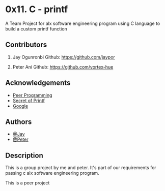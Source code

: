 
# 0x11. C - printf

A Team Project for alx software engineering program
using C language to build a custom printf function


## Contributors
1. Jay Ogunronbi 
Github: https://github.com/jaypor

2. Peter Ani
Github: https://github.com/vortex-hue
## Acknowledgements

 - [Peer Programming](https://alx-intranet.hbtn.io/concepts/121)
 - [Secret of Printf](https://alx-intranet.hbtn.io/rltoken/7Vw7aUWgwC7JYUrqI4bh4Q)
 - [Google](https://google.com/)


## Authors

- [@Jay](https://www.github.com/jaypor)
- [@Peter](https://www.github.com/vortex-hue)


## Description
This is a group project by me and peter.
It's part of our requirements for passing c alx
software engineering program.

This is a peer project

